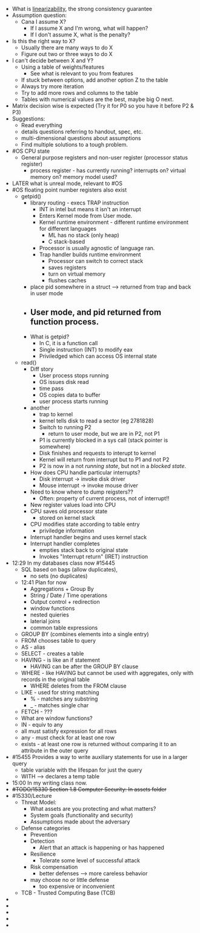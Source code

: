 - What is [linearizability](https://stackoverflow.com/questions/9762101/what-is-linearizability#:~:text=Linearizability%20means%20that%20modifications%20happen,will%20not%20undergo%20any%20modification.), the strong consistency guarantee
- Assumption question:
	- Cana I assume X?
		- If I assume X and I'm wrong, what will happen?
		- If I don't assume X, what is the penalty?
- Is this the right way to X?
	- Usually there are many ways to do X
	- Figure out two or three ways to do X
- I can't decide between X and Y?
	- Using a table of weights/features
		- See what is relevant to you from features
	- If stuck between options, add another option Z to the table
	- Always try more iteration
	- Try to add more rows and columns to the table
	- Tables with numerical values are the best, maybe big O next.
- Matrix decision wise is expected (Try it for P0 so you have it before P2 & P3)
- Suggestions:
	- Read everything
	- details questions referring to handout, spec, etc.
	- multi-dimensional questions about assumptions
	- Find multiple solutions to a tough problem.
- #OS CPU state
	- General purpose registers and non-user register (processor status register)
		- process register - has currently running? interrupts on? virtual memory on? memory model used?
- LATER what is unreal mode, relevant to #OS
- #OS floating point number registers also exist
	- getpid()
		- library routing - execs TRAP instruction
			- INT in intel but means it isn't an interrupt
			- Enters Kernel mode from User mode.
			- Kernel runtime environment - different runtime environment for different languages
				- ML has no stack (only heap)
				- C stack-based
			- Processor is usually agnostic of language ran.
			- Trap handler builds runtime environment
				- Processor can switch to correct stack
				- saves registers
				- turn on virtual memory
				- flushes caches
		- place pid somewhere in a struct --> returned from trap and back in user mode
		- User mode, and pid returned from function process.
			-
		- What is getpid?
			- In C, it is a function call
			- Single instruction (INT) to modify eax
			- Priviledged which can access OS internal state
	- read()
		- Diff story
			- User process stops running
			- OS issues disk read
			- time pass
			- OS copies data to buffer
			- user process starts running
		- another
			- trap to kernel
			- kernel tells disk to read a sector (eg 2781828)
			- Switch to running P2
				- return to user mode, but we are in P2, not P1
			- P1 is currently blocked in a sys call (stack pointer is somewhere)
			- Disk finishes and requests to interupt to kernel
			- Kernel will return from interrupt but to P1 and not P2
			- P2 is now in a not *running state*, but not in a *blocked state*.
		- How does CPU handle particular interrupts?
			- Disk interrupt -> invoke disk driver
			- Mouse interrupt -> invoke mouse driver
		- Need to know where to dump reigsters??
			- Often: property of current process, not of interrupt!!
		- New register values load into CPU
		- CPU saves old processor state
			- stored on kernel stack
		- CPU modifies state  according to table entry
			- priviledge information
		- Interrupt handler begins and uses kernel stack
		- Interrupt handler completes
			- empties stack back to original state
			- Invokes "Interrupt return" (IRET) instruction
- 12:29 In my databases class now #15445
	- SQL based on bags (allow duplicates),
		- no sets (no duplicates)
	- 12:41 Plan for now
		- Aggregations + Group By
		- String / Date / Time operations
		- Output control + redirection
		- window functions
		- nested quieries
		- laterial joins
		- common table expressions
	- GROUP BY (combines elements into a single entry)
	- FROM chooses table to query
	- AS  - alias
	- SELECT - creates a table
	- HAVING - is like an if statement
		- HAVING can be after the GROUP BY clause
	- WHERE  - like HAVING but cannot be used with aggregates, only with records in the original table
		- WHERE deletes from the FROM clause
	- LIKE - used for string matching
		- % - matches any substring
		- _ - matches single char
	- FETCH - ???
	- What are window functions?
	- IN - equiv to any
	- all must satisfy expression for all rows
	- any - must check for at least one row
	- exists - at least one row is returned without comparing it to an attribute in the outer query
- #15455 Provides a way to write auxiliary statements for use in a larger query
	- table variable with the lifespan for just the query
	- WITH --> declares a temp table
- 15:00 In my writing class now.
- ~~#TODO/15330 Section 1.8 Computer Security: In assets folder~~
- #15330/Lecture
	- Threat Model:
		- What assets are you protecting and what matters?
		- System goals (functionality and security)
		- Assumptions made about the adversary
	- Defense categories
		- Prevention
		- Detection
			- Alert that an attack is happening or has happened
		- Resilience
			- Tolerate some level of successful attack
		- Risk compensation
			- better defenses --> more careless behavior
		- may choose no or little defense
			- too expensive or inconvenient
	- TCB - Trusted Computing Base (TCB)
-
-
-
-
-
